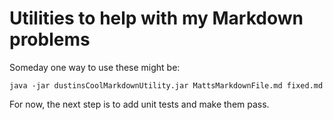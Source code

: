 # Utilities to help with my Markdown problems

Someday one way to use these might be:
```
java -jar dustinsCoolMarkdownUtility.jar MattsMarkdownFile.md fixed.md
```

For now, the next step is to add unit tests and make them pass.

